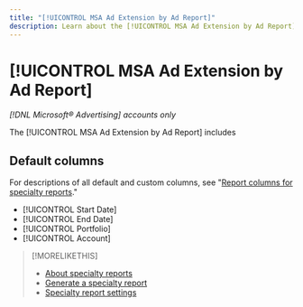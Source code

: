 ```yaml
---
title: "[!UICONTROL MSA Ad Extension by Ad Report]"
description: Learn about the [!UICONTROL MSA Ad Extension by Ad Report].
---
```

# [!UICONTROL MSA Ad Extension by Ad Report]

*[!DNL Microsoft® Advertising] accounts only*

The [!UICONTROL MSA Ad Extension by Ad Report] includes 



## Default columns

For descriptions of all default and custom columns, see "[Report columns for specialty reports](specialty-report-columns.md)."

* [!UICONTROL Start Date]
* [!UICONTROL End Date]
* [!UICONTROL Portfolio]
* [!UICONTROL Account]




>[!MORELIKETHIS]
>
>* [About specialty reports](specialty-report-about.md)
>* [Generate a specialty report](specialty-report-generate.md)
>* [Specialty report settings](specialty-report-settings.md)
